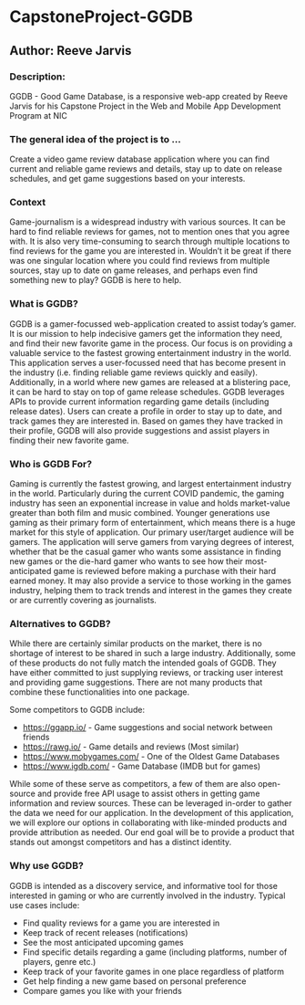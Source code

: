 # CapstoneProject-GGDB
## Author: Reeve Jarvis

### Description:

GGDB - Good Game Database, is a responsive web-app created by Reeve Jarvis for his Capstone Project in the Web and Mobile App Development Program at NIC

### The general idea of the project is to … 

Create a video game review database application where you can find current and reliable game reviews and details, stay up to date on release schedules, and get game suggestions based on your interests.

### Context 

Game-journalism is a widespread industry with various sources. It can be hard to find reliable reviews for games, not to mention ones that you agree with. It is also very time-consuming to search through multiple locations to find reviews for the game you are interested in. Wouldn’t it be great if there was one singular location where you could find reviews from multiple sources, stay up to date on game releases, and perhaps even find something new to play? GGDB is here to help.

### What is GGDB?

GGDB is a gamer-focussed web-application created to assist today’s gamer. It is our mission to help indecisive gamers get the information they need, and find their new favorite game in the process. Our focus is on providing a valuable service to the fastest growing entertainment industry in the world. This application serves a user-focussed need that has become present in the industry (i.e. finding reliable game reviews quickly and easily). Additionally, in a world where new games are released at a blistering pace, it can be hard to stay on top of game release schedules. GGDB leverages APIs to provide current information regarding game details (including release dates). Users can create a profile in order to stay up to date, and track games they are interested in. Based on games they have tracked in their profile, GGDB will also provide suggestions and assist players in finding their new favorite game.

### Who is GGDB For?

Gaming is currently the fastest growing, and largest entertainment industry in the world. Particularly during the current COVID pandemic, the gaming industry has seen an exponential increase in value and holds market-value greater than both film and music combined. Younger generations use gaming as their primary form of entertainment, which means there is a huge market for this style of application. Our primary user/target audience will be gamers. The application will serve gamers from varying degrees of interest, whether that be the casual gamer who wants some assistance in finding new games or the die-hard gamer who wants to see how their most-anticipated game is reviewed before making a purchase with their hard earned money. It may also provide a service to those working in the games industry, helping them to track trends and interest in the games they create or are currently covering as journalists.

### Alternatives to GGDB?

While there are certainly similar products on the market, there is no shortage of interest to be shared in such a large industry. Additionally, some of these products do not fully match the intended goals of GGDB. They have either committed to just supplying reviews, or tracking user interest and providing game suggestions. There are not many products that combine these functionalities into one package.

Some competitors to GGDB include:

- https://ggapp.io/ - Game suggestions and social network between friends
- https://rawg.io/ - Game details and reviews (Most similar)
- https://www.mobygames.com/ - One of the Oldest Game Databases
- https://www.igdb.com/ -  Game Database (IMDB but for games)

While some of these serve as competitors, a few of them are also open-source and provide free API usage to assist others in getting game information and review sources. These can be leveraged in-order to gather the data we need for our application. In the development of this application, we will explore our options in collaborating with like-minded products and provide attribution as needed. Our end goal will be to provide a product that stands out amongst competitors and has a distinct identity.

### Why use GGDB?

GGDB is intended as a discovery service, and informative tool for those interested in gaming or who are currently involved in the industry. Typical use cases include:

- Find quality reviews for a game you are interested in
- Keep track of recent releases (notifications)
- See the most anticipated upcoming games
- Find specific details regarding a game (including platforms, number of players, genre etc.)
- Keep track of your favorite games in one place regardless of platform
- Get help finding a new game based on personal preference
- Compare games you like with your friends
